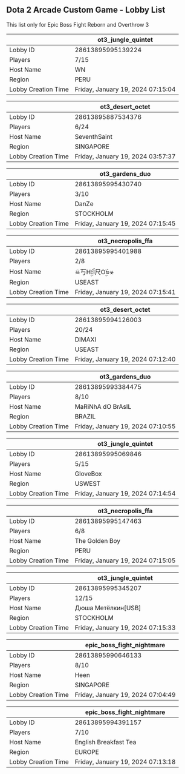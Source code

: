 ## Dota 2 Arcade Custom Game - Lobby List

This list only for Epic Boss Fight Reborn and Overthrow 3

|  | ot3_jungle_quintet |
| ------ | ------ |
| Lobby ID | 28613895995139224 |
| Players | 7/15 |
| Host Name | WN | nivek_2350 |
| Region | PERU |
| Lobby Creation Time | Friday, January 19, 2024 07:15:04 |


|  | ot3_desert_octet |
| ------ | ------ |
| Lobby ID | 28613895887534376 |
| Players | 6/24 |
| Host Name | SeventhSaint |
| Region | SINGAPORE |
| Lobby Creation Time | Friday, January 19, 2024 03:57:37 |


|  | ot3_gardens_duo |
| ------ | ------ |
| Lobby ID | 28613895995430740 |
| Players | 3/10 |
| Host Name | DanZe |
| Region | STOCKHOLM |
| Lobby Creation Time | Friday, January 19, 2024 07:15:45 |


|  | ot3_necropolis_ffa |
| ------ | ------ |
| Lobby ID | 28613895995401988 |
| Players | 2/8 |
| Host Name | ☠丂HۣۜะĨ尺Oۣۜ≈☣ |
| Region | USEAST |
| Lobby Creation Time | Friday, January 19, 2024 07:15:41 |


|  | ot3_desert_octet |
| ------ | ------ |
| Lobby ID | 28613895994126003 |
| Players | 20/24 |
| Host Name | DIMAXI |
| Region | USEAST |
| Lobby Creation Time | Friday, January 19, 2024 07:12:40 |


|  | ot3_gardens_duo |
| ------ | ------ |
| Lobby ID | 28613895993384475 |
| Players | 8/10 |
| Host Name | MaRiNhA dO BrAsIL |
| Region | BRAZIL |
| Lobby Creation Time | Friday, January 19, 2024 07:10:55 |


|  | ot3_jungle_quintet |
| ------ | ------ |
| Lobby ID | 28613895995069846 |
| Players | 5/15 |
| Host Name | GloveBox |
| Region | USWEST |
| Lobby Creation Time | Friday, January 19, 2024 07:14:54 |


|  | ot3_necropolis_ffa |
| ------ | ------ |
| Lobby ID | 28613895995147463 |
| Players | 6/8 |
| Host Name | The Golden Boy |
| Region | PERU |
| Lobby Creation Time | Friday, January 19, 2024 07:15:05 |


|  | ot3_jungle_quintet |
| ------ | ------ |
| Lobby ID | 28613895995345207 |
| Players | 12/15 |
| Host Name | Дюша Метёлкин[USB] |
| Region | STOCKHOLM |
| Lobby Creation Time | Friday, January 19, 2024 07:15:33 |


|  | epic_boss_fight_nightmare |
| ------ | ------ |
| Lobby ID | 28613895990646133 |
| Players | 8/10 |
| Host Name | Heen |
| Region | SINGAPORE |
| Lobby Creation Time | Friday, January 19, 2024 07:04:49 |


|  | epic_boss_fight_nightmare |
| ------ | ------ |
| Lobby ID | 28613895994391157 |
| Players | 7/10 |
| Host Name | English Breakfast Tea |
| Region | EUROPE |
| Lobby Creation Time | Friday, January 19, 2024 07:13:18 |


